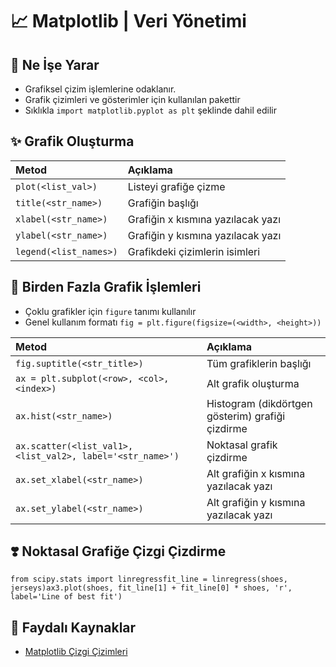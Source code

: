 # 📈 Matplotlib \| Veri Yönetimi

## 🔰 Ne İşe Yarar <a id="nedir"></a>

* Grafiksel çizim işlemlerine odaklanır.
* Grafik çizimleri ve gösterimler için kullanılan pakettir
* Sıklıkla `import matplotlib.pyplot as plt` şeklinde dahil edilir

## ✨ Grafik Oluşturma <a id="grafik-olusturma"></a>

| Metod | Açıklama |
| :--- | :--- |
| `plot(<list_val>)` | Listeyi grafiğe çizme |
| `title(<str_name>)` | Grafiğin başlığı |
| `xlabel(<str_name>)` | Grafiğin x kısmına yazılacak yazı |
| `ylabel(<str_name>)` | Grafiğin y kısmına yazılacak yazı |
| `legend(<list_names>)` | Grafikdeki çizimlerin isimleri |

## 💞 Birden Fazla Grafik İşlemleri <a id="birden-fazla-grafik-islemleri"></a>

* Çoklu grafikler için `figure` tanımı kullanılır
* Genel kullanım formatı `fig = plt.figure(figsize=(<width>, <height>))`

| Metod | Açıklama |
| :--- | :--- |
| `fig.suptitle(<str_title>)` | Tüm grafiklerin başlığı |
| `ax = plt.subplot(<row>, <col>, <index>)` | Alt grafik oluşturma |
| `ax.hist(<str_name>)` | Histogram \(dikdörtgen gösterim\) grafiği çizdirme |
| `ax.scatter(<list_val1>, <list_val2>, label='<str_name>')` | Noktasal grafik çizdirme |
| `ax.set_xlabel(<str_name>)` | Alt grafiğin x kısmına yazılacak yazı |
| `ax.set_ylabel(<str_name>)` | Alt grafiğin y kısmına yazılacak yazı |

## ❣️ Noktasal Grafiğe Çizgi Çizdirme

```text
from scipy.stats import linregress​fit_line = linregress(shoes, jerseys)ax3.plot(shoes, fit_line[1] + fit_line[0] * shoes, 'r', label='Line of best fit')
```

## 🔗 Faydalı Kaynaklar

* ​[Matplotlib Çizgi Çizimleri](https://matplotlib.org/3.1.1/tutorials/intermediate/legend_guide.html)​

[  
](https://ds.yemreak.com/kisisel-notlar/1.2.2-pandas)

